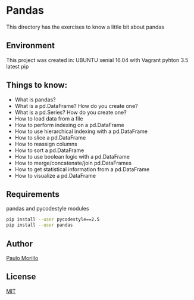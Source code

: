# Pandas

This directory has the exercises to know a little bit about pandas

## Environment

This project was created in:
UBUNTU xenial 16.04 with Vagrant
pyhton 3.5
latest pip 


## Things to know:
- What is pandas?
- What is a pd.DataFrame? How do you create one?
- What is a pd.Series? How do you create one?
- How to load data from a file
- How to perform indexing on a pd.DataFrame
- How to use hierarchical indexing with a pd.DataFrame
- How to slice a pd.DataFrame
- How to reassign columns
- How to sort a pd.DataFrame
- How to use boolean logic with a pd.DataFrame
- How to merge/concatenate/join pd.DataFrames
- How to get statistical information from a pd.DataFrame
- How to visualize a pd.DataFrame

## Requirements
pandas and pycodestyle modules


```bash
pip install --user pycodestyle==2.5
pip install --user pandas
```


## Author
[Paulo Morillo](https://www.linkedin.com/in/paulo-morillo-mu%C3%B1oz-191745143/)

## License
[MIT](https://choosealicense.com/licenses/mit/)